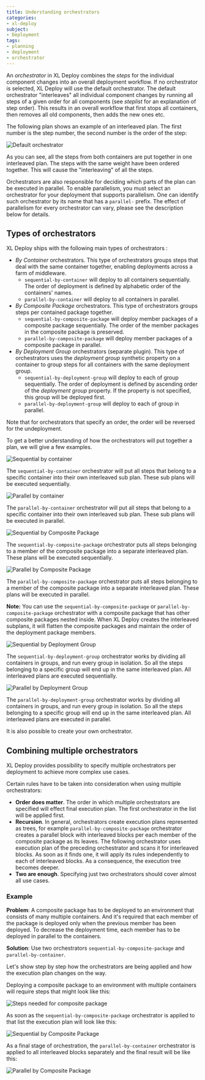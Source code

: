 ```yaml
---
title: Understanding orchestrators
categories:
- xl-deploy
subject:
- Deployment
tags:
- planning
- deployment
- orchestrator
---
```


An _orchestrator_ in XL Deploy combines the _steps_ for the individual component changes into an overall deployment workflow. If no orchestrator is selected, XL Deploy will use the default orchestrator. The default orchestrator "interleaves" all individual component changes by running all steps of a given order for all components (see _steplist_ for an explanation of step order). This results in an overall workflow that first stops all containers, then removes all old components, then adds the new ones etc.

The following plan shows an example of an interleaved plan. The first number is the step number, the second number is the order of the step:

![Default orchestrator](images/orchestrators-default.png "Default orchestrator")

As you can see, all the steps from both containers are put together in one interleaved plan. The steps with the same weight have been ordered together. This will cause the "interleaving" of all the steps.

Orchestrators are also responsible for deciding which parts of the plan can be executed in parallel. To enable parallelism, you must select an orchestrator for your deployment that supports parallelism. One can identify such orchestrator by its name that has a `parallel-` prefix. The effect of parallelism for every orchestrator can vary, please see the description below for details.

## Types of orchestrators

XL Deploy ships with the following main types of orchestrators :

* _By Container_ orchestrators. This type of orchestrators groups steps that deal with the same container together, enabling deployments across a farm of middleware.
    * `sequential-by-container` will deploy to all containers sequentially. The order of deployment is defined by alphabetic order of the containers' names.
    * `parallel-by-container` will deploy to all containers in parallel.
* _By Composite Package_ orchestrators. This type of orchestrators groups steps per contained package together.
    * `sequential-by-composite-package` will deploy member packages of a composite package sequentially. The order of the member packages in the composite package is preserved.
    * `parallel-by-composite-package` will deploy member packages of a composite package in parallel.
* _By Deployment Group_ orchestrators (separate plugin). This type of orchestrators uses the _deployment group_ synthetic property on a container to group steps for all containers with the same deployment group.
    * `sequential-by-deployment-group` will deploy to each of group sequentially. The order of deployment is defined by ascending order of the _deployment group_ property. If the property is not specified, this group will be deployed first.
    * `parallel-by-deployment-group` will deploy to each of group in parallel.

Note that for orchestrators that specify an order, the order will be reversed for the undeployment.

To get a better understanding of how the orchestrators will put together a plan, we will give a few examples.

![Sequential by container](images/orchestrators-container.png "Sequential by container")

The `sequential-by-container` orchestrator will put all steps that belong to a specific container into their own interleaved sub plan. These sub plans will be executed sequentially.

![Parallel by container](images/orchestrators-container-p.png "Parallel by container")

The `parallel-by-container` orchestrator will put all steps that belong to a specific container into their own interleaved sub plan. These sub plans will be executed in parallel.

![Sequential by Composite Package](images/orchestrators-composite.png "Sequential by Composite Package")

The `sequential-by-composite-package` orchestrator puts all steps belonging to a member of the composite package into a separate interleaved plan. These plans will be executed sequentially.

![Parallel by Composite Package](images/orchestrators-composite-p.png "Parallel by Composite Package")

The `parallel-by-composite-package` orchestrator puts all steps belonging to a member of the composite package into a separate interleaved plan. These plans will be executed in parallel.

**Note:** You can use the `sequential-by-composite-package` or `parallel-by-composite-package` orchestrator with a composite package that has other composite packages nested inside. When XL Deploy creates the interleaved subplans, it will flatten the composite packages and maintain the order of the deployment package members.

![Sequential by Deployment Group](images/orchestrators-group.png "Sequential by Deployment Group")

The `sequential-by-deployment-group` orchestrator works by dividing all containers in groups, and run every group in isolation. So all the steps belonging to a specific group will end up in the same interleaved plan. All interleaved plans are executed sequentially.

![Parallel by Deployment Group](images/orchestrators-group-p.png "Parallel by Deployment Group")

The `parallel-by-deployment-group` orchestrator works by dividing all containers in groups, and run every group in isolation. So all the steps belonging to a specific group will end up in the same interleaved plan. All interleaved plans are executed in parallel.

It is also possible to create your own orchestrator. <!--See the **Customization Manual** for more information on creating a custom orchestrator.-->

## Combining multiple orchestrators

XL Deploy provides possibility to specify multiple orchestrators per deployment to achieve more complex use cases.

Certain rules have to be taken into consideration when using multiple orchestrators:

* **Order does matter**.
        The order in which multiple orchestrators are specified will effect final execution plan. The first orchestrator in the list will be applied first.
* **Recursion**.
        In general, orchestrators create execution plans represented as trees, for example `parallel-by-composite-package`
        orchestrator creates a parallel block with interleaved blocks per each member of the composite package as its leaves.
        The following orchestrator uses execution plan of the preceding orchestrator and scans it for interleaved blocks.
        As soon as it finds one, it will apply its rules independently to each of interleaved blocks.
        As a consequence, the execution tree becomes deeper.
* **Two are enough**.
        Specifying just two orchestrators should cover almost all use cases.

### Example

**Problem**: A composite package has to be deployed to an environment that consists of many multiple containers.
And it's required that each member of the package is deployed only when the previous member has been deployed.
To decrease the deployment time, each member has to be deployed in parallel to the containers.

**Solution**: Use two orchestrators `sequential-by-composite-package` and `parallel-by-container`.

Let's show step by step how the orchestrators are being applied and how the execution plan changes on the way.

Deploying a composite package to an environment with multiple containers will require steps that might look like this:

![Steps needed for composite package](images/orchestrators-composed-1.png "Steps needed for composite package")

As soon as the `sequential-by-composite-package` orchestrator is applied to that list the execution plan will look like this:

![Sequential by Composite Package](images/orchestrators-composed-2.png "Sequential by Composite Package")

As a final stage of orchestration, the `parallel-by-container` orchestrator is applied to all interleaved blocks separately and the final result will be like this:

![Parallel by Composite Package](images/orchestrators-composed-3.png "Parallel by Composite Package")
